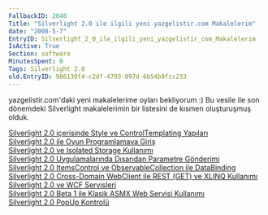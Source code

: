 ```yaml
---
FallbackID: 2048
Title: "Silverlight 2.0 ile ilgili yeni yazgelistir.com Makalelerim"
date: "2008-5-7"
EntryID: Silverlight_2_0_ile_ilgili_yeni_yazgelistir_com_Makalelerim
IsActive: True
Section: software
MinutesSpent: 0
Tags: Silverlight 2.0
old.EntryID: 986139f4-c2df-4793-897d-6b54b9fcc233
---
```

yazgelistir.com'daki yeni makalelerime oyları bekliyorum :) Bu vesile
ile son dönemdeki Silverlight makalelerimin bir listesini de kısmen
oluşturuşmuş olduk.

[Silverlight 2.0 içerisinde Style ve ControlTemplating
Yapıları](http://www.yazgelistir.com/Makaleler/1000001806.ygpx)\
 [Silverlight 2.0 ile Oyun Programlamaya
Giriş](http://www.yazgelistir.com/Makaleler/1000001805.ygpx)\
 [Silverlight 2.0 ve Isolated Storage
Kullanımı](http://www.yazgelistir.com/Makaleler/1000001802.ygpx)\
 [Silverlight 2.0 Uygulamalarında Dışarıdan Parametre
Gönderimi](http://www.yazgelistir.com/Makaleler/1000001800.ygpx)\
 [Silverlight 2.0 ItemsControl ve ObservableCollection ile
DataBinding](http://www.yazgelistir.com/Makaleler/1000001799.ygpx)\
 [Silverlight 2.0 Cross-Domain WebClient ile REST (GET) ve XLINQ
Kullanımı](http://www.yazgelistir.com/Makaleler/1000001798.ygpx)\
 [Silverlight 2.0 ve WCF
Servisleri](http://www.yazgelistir.com/Makaleler/1000001795.ygpx)\
 [Silverlight 2.0 Beta 1 ile Klasik ASMX Web Servisi
Kullanımı](http://www.yazgelistir.com/Makaleler/1000001791.ygpx)\
 [Silverlight 2.0 PopUp
Kontrolü](http://www.yazgelistir.com/Makaleler/1000001786.ygpx)


